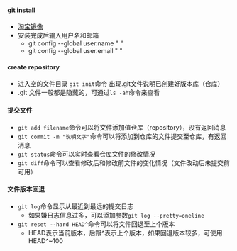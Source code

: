 #### git install
- [淘宝镜像](https://npm.taobao.org/mirrors/git-for-windows/)
- 安装完成后输入用户名和邮箱
    - git config --global user.name " "
    - git config --global user.email " "   
#### create repository
- 进入空的文件目录 `git init`命令 出现.git文件说明已创建好版本库（仓库）
- .git 文件一般都是隐藏的，可通过`ls -ah`命令来查看
#### 提交文件
- `git add filename`命令可以将文件添加值仓库（repository），没有返回消息
- `git commit -m "说明文字"`命令可以将添加到仓库的文件提交至仓库，有返回消息
-  `git status`命令可以实时查看仓库文件的修改情况
- `git diff`命令可以查看修改后和修改前文件的变化情况（文件改动后未提交前可用）
#### 文件版本回退
- `git log`命令显示从最近到最远的提交日志
    - 如果嫌日志信息过多，可以添加参数`git log --pretty=oneline`
- `git reset --hard HEAD^`命令可以将文件回退至上个版本
    - HEAD表示当前版本，后跟^表示上个版本，如果回退版本较多，可使用HEAD^~100